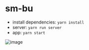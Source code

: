 # sm-bu

- install dependencies: `yarn install`
- server: `yarn run server`
- app: `yarn start`

![image](https://user-images.githubusercontent.com/48437598/108628497-779feb00-74af-11eb-897f-9b21a66a4807.png)
